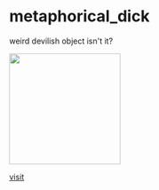 # metaphorical_dick

weird devilish object isn't it?

<img src="https://github.com/euglazer/metaphorical_dick/raw/master/media/pentagram.png" width="200">

[visit](http://fuckafucka.com/metaphorical_dick/)

